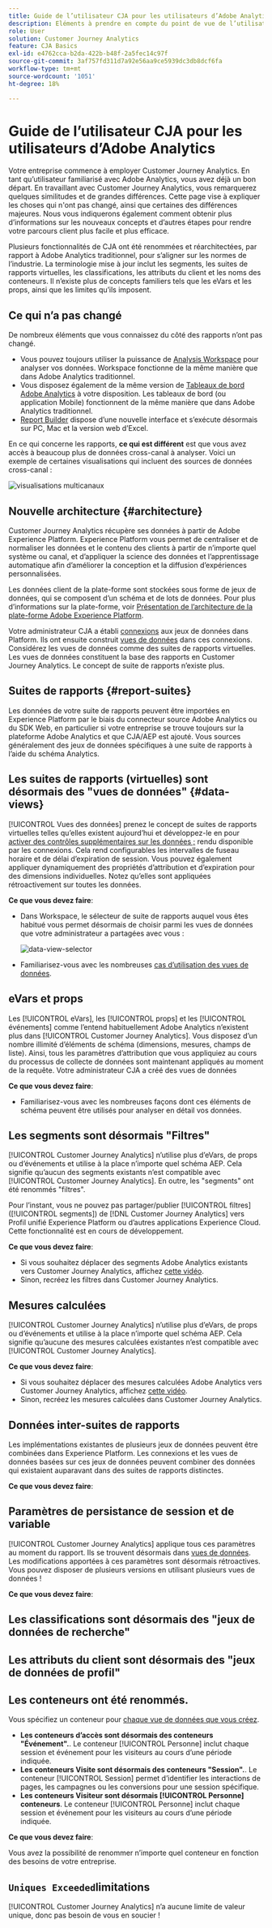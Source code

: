 ```yaml
---
title: Guide de l’utilisateur CJA pour les utilisateurs d’Adobe Analytics
description: Eléments à prendre en compte du point de vue de l’utilisateur lorsque votre entreprise déplace les données d’Adobe Analytics vers Customer Journey Analytics
role: User
solution: Customer Journey Analytics
feature: CJA Basics
exl-id: e4762cca-b2da-422b-b48f-2a5fec14c97f
source-git-commit: 3af757fd311d7a92e56aa9ce5939dc3db8dcf6fa
workflow-type: tm+mt
source-wordcount: '1051'
ht-degree: 18%

---
```


# Guide de l’utilisateur CJA pour les utilisateurs d’Adobe Analytics

Votre entreprise commence à employer Customer Journey Analytics. En tant qu’utilisateur familiarisé avec Adobe Analytics, vous avez déjà un bon départ. En travaillant avec Customer Journey Analytics, vous remarquerez quelques similitudes et de grandes différences. Cette page vise à expliquer les choses qui n&#39;ont pas changé, ainsi que certaines des différences majeures. Nous vous indiquerons également comment obtenir plus d’informations sur les nouveaux concepts et d’autres étapes pour rendre votre parcours client plus facile et plus efficace.

Plusieurs fonctionnalités de CJA ont été renommées et réarchitectées, par rapport à Adobe Analytics traditionnel, pour s’aligner sur les normes de l’industrie. La terminologie mise à jour inclut les segments, les suites de rapports virtuelles, les classifications, les attributs du client et les noms des conteneurs. Il n’existe plus de concepts familiers tels que les eVars et les props, ainsi que les limites qu’ils imposent.

## Ce qui n’a pas changé

De nombreux éléments que vous connaissez du côté des rapports n’ont pas changé.

* Vous pouvez toujours utiliser la puissance de [Analysis Workspace](/help/analysis-workspace/home.md) pour analyser vos données. Workspace fonctionne de la même manière que dans Adobe Analytics traditionnel.
* Vous disposez également de la même version de [Tableaux de bord Adobe Analytics](/help/mobile-app/home.md) à votre disposition. Les tableaux de bord (ou application Mobile) fonctionnent de la même manière que dans Adobe Analytics traditionnel.
* [Report Builder](/help/report-builder/report-buider-overview.md) dispose d’une nouvelle interface et s’exécute désormais sur PC, Mac et la version web d’Excel.

En ce qui concerne les rapports, **ce qui est différent** est que vous avez accès à beaucoup plus de données cross-canal à analyser. Voici un exemple de certaines visualisations qui incluent des sources de données cross-canal :

![visualisations multicanaux](assets/cross-channel.png)

## Nouvelle architecture {#architecture}

Customer Journey Analytics récupère ses données à partir de Adobe Experience Platform. Experience Platform vous permet de centraliser et de normaliser les données et le contenu des clients à partir de n’importe quel système ou canal, et d’appliquer la science des données et l’apprentissage automatique afin d’améliorer la conception et la diffusion d’expériences personnalisées.

Les données client de la plate-forme sont stockées sous forme de jeux de données, qui se composent d’un schéma et de lots de données. Pour plus d’informations sur la plate-forme, voir [Présentation de l’architecture de la plate-forme Adobe Experience Platform](https://experienceleague.adobe.com/docs/platform-learn/tutorials/intro-to-platform/basic-architecture.html?lang=en).

Votre administrateur CJA a établi [connexions](/help/connections/create-connection.md) aux jeux de données dans Platform. Ils ont ensuite construit [vues de données](/help/data-views/data-views.md) dans ces connexions. Considérez les vues de données comme des suites de rapports virtuelles. Les vues de données constituent la base des rapports en Customer Journey Analytics. Le concept de suite de rapports n’existe plus.

## Suites de rapports {#report-suites}

Les données de votre suite de rapports peuvent être importées en Experience Platform par le biais du connecteur source Adobe Analytics ou du SDK Web, en particulier si votre entreprise se trouve toujours sur la plateforme Adobe Analytics et que CJA/AEP est ajouté. Vous sources généralement des jeux de données spécifiques à une suite de rapports à l’aide du schéma Analytics.

## Les suites de rapports (virtuelles) sont désormais des &quot;vues de données&quot; {#data-views}

[!UICONTROL Vues des données] prenez le concept de suites de rapports virtuelles telles qu’elles existent aujourd’hui et développez-le en pour [activer des contrôles supplémentaires sur les données ;](/help/data-views/create-dataview.md) rendu disponible par les connexions. Cela rend configurables les intervalles de fuseau horaire et de délai d’expiration de session. Vous pouvez également appliquer dynamiquement des propriétés d’attribution et d’expiration pour des dimensions individuelles. Notez qu’elles sont appliquées rétroactivement sur toutes les données.

**Ce que vous devez faire**:

* Dans Workspace, le sélecteur de suite de rapports auquel vous êtes habitué vous permet désormais de choisir parmi les vues de données que votre administrateur a partagées avec vous :

   ![data-view-selector](assets/data-views.png)

* Familiarisez-vous avec les nombreuses [cas d’utilisation des vues de données](/help/data-views/data-views-usecases.md).

## eVars et props

Les [!UICONTROL eVars], les [!UICONTROL props] et les [!UICONTROL événements] comme l’entend habituellement Adobe Analytics n’existent plus dans [!UICONTROL Customer Journey Analytics]. Vous disposez d’un nombre illimité d’éléments de schéma (dimensions, mesures, champs de liste). Ainsi, tous les paramètres d’attribution que vous appliquiez au cours du processus de collecte de données sont maintenant appliqués au moment de la requête. Votre administrateur CJA a créé des vues de données

**Ce que vous devez faire**:

* Familiarisez-vous avec les nombreuses façons dont ces éléments de schéma peuvent être utilisés pour analyser en détail vos données.

## Les segments sont désormais &quot;Filtres&quot;

[!UICONTROL Customer Journey Analytics] n’utilise plus d’eVars, de props ou d’événements et utilise à la place n’importe quel schéma AEP. Cela signifie qu’aucun des segments existants n’est compatible avec [!UICONTROL Customer Journey Analytics]. En outre, les &quot;segments&quot; ont été renommés &quot;filtres&quot;.

Pour l’instant, vous ne pouvez pas partager/publier [!UICONTROL filtres] ([!UICONTROL segments]) de [!DNL Customer Journey Analytics] vers Profil unifié Experience Platform ou d’autres applications Experience Cloud. Cette fonctionnalité est en cours de développement.

**Ce que vous devez faire**:

* Si vous souhaitez déplacer des segments Adobe Analytics existants vers Customer Journey Analytics, affichez [cette vidéo](https://experienceleague.adobe.com/docs/customer-journey-analytics-learn/tutorials/moving-adobe-analytics-segments-to-customer-journey-analytics.html?lang=fr).
* Sinon, recréez les filtres dans Customer Journey Analytics.

## Mesures calculées

[!UICONTROL Customer Journey Analytics] n’utilise plus d’eVars, de props ou d’événements et utilise à la place n’importe quel schéma AEP. Cela signifie qu’aucune des mesures calculées existantes n’est compatible avec [!UICONTROL Customer Journey Analytics].

**Ce que vous devez faire**:

* Si vous souhaitez déplacer des mesures calculées Adobe Analytics vers Customer Journey Analytics, affichez [cette vidéo](https://experienceleague.adobe.com/docs/customer-journey-analytics-learn/tutorials/moving-your-calculated-metrics-from-adobe-analytics-to-customer-journey-analytics.html?lang=fr).
* Sinon, recréez les mesures calculées dans Customer Journey Analytics.


## Données inter-suites de rapports

Les implémentations existantes de plusieurs jeux de données peuvent être combinées dans Experience Platform. Les connexions et les vues de données basées sur ces jeux de données peuvent combiner des données qui existaient auparavant dans des suites de rapports distinctes.

**Ce que vous devez faire**:

## Paramètres de persistance de session et de variable

[!UICONTROL Customer Journey Analytics] applique tous ces paramètres au moment du rapport. Ils se trouvent désormais dans [vues de données](/help/data-views/component-settings/persistence.md). Les modifications apportées à ces paramètres sont désormais rétroactives. Vous pouvez disposer de plusieurs versions en utilisant plusieurs vues de données !

**Ce que vous devez faire**:

## Les classifications sont désormais des &quot;jeux de données de recherche&quot;



## Les attributs du client sont désormais des &quot;jeux de données de profil&quot;


## Les conteneurs ont été renommés.

Vous spécifiez un conteneur pour [chaque vue de données que vous créez](https://experienceleague.adobe.com/docs/analytics-platform/using/cja-dataviews/create-dataview.html?lang=en#containers).
* **Les conteneurs d’accès sont désormais des conteneurs &quot;Événement&quot;.**. Le conteneur [!UICONTROL Personne] inclut chaque session et événement pour les visiteurs au cours dʼune période indiquée.
* **Les conteneurs Visite sont désormais des conteneurs &quot;Session&quot;.**. Le conteneur [!UICONTROL Session] permet dʼidentifier les interactions de pages, les campagnes ou les conversions pour une session spécifique.
* **Les conteneurs Visiteur sont désormais [!UICONTROL Personne] conteneurs**. Le conteneur [!UICONTROL Personne] inclut chaque session et événement pour les visiteurs au cours dʼune période indiquée.

**Ce que vous devez faire**:

Vous avez la possibilité de renommer n’importe quel conteneur en fonction des besoins de votre entreprise.


## `Uniques Exceeded`limitations

[!UICONTROL Customer Journey Analytics] n’a aucune limite de valeur unique, donc pas besoin de vous en soucier !
